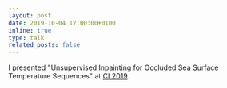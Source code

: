 ```yaml
---
layout: post
date: 2019-10-04 17:00:00+0100
inline: true
type: talk
related_posts: false
---
```


I presented "Unsupervised Inpainting for Occluded Sea Surface Temperature Sequences" at [CI 2019](https://sites.google.com/view/climateinformatics2019).